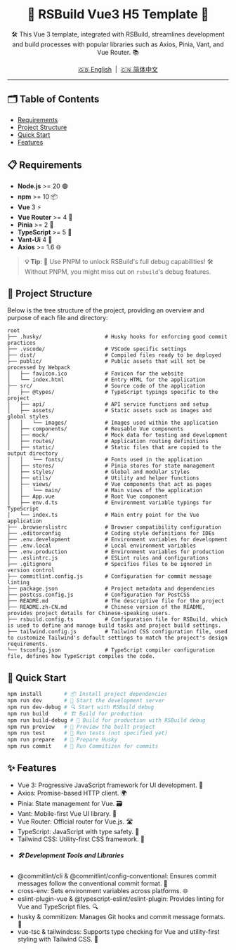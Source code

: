 <h1 align="center">🚀 RSBuild Vue3 H5 Template 🌟</h1>
<p align="center">
🛠 This Vue 3 template, integrated with RSBuild, streamlines development and build processes with popular libraries such as Axios, Pinia, Vant, and Vue Router. 📚
</p>

<p align="center">
  <a href="./README.md">🇬🇧 English</a>
  &nbsp;|&nbsp;
  <a href="./README.zh-CN.md">🇨🇳 简体中文</a>
</p>

---

## 🗂 Table of Contents

- [Requirements](#-requirements)
- [Project Structure](#-project-structure)
- [Quick Start](#-quick-start)
- [Features](#-features)

## 📋 Requirements

- **Node.js** >= 20 🟢
- **npm** >= 10 📦
- **Vue** 3 ⚡
- **Vue Router** >= 4 🚦
- **Pinia** >= 2 🌲
- **TypeScript** >= 5 📘
- **Vant-Ui** 4 📱
- **Axios** >= 1.6 🌐

> **💡 Tip**: 🚀 Use PNPM to unlock RSBuild's full debug capabilities! 🛠 Without PNPM, you might miss out on `rsbuild`'s debug features.

## 📁 Project Structure

Below is the tree structure of the project, providing an overview and purpose of each file and directory:

```plaintext
root
├── .husky/                    # Husky hooks for enforcing good commit practices
├── .vscode/                   # VSCode specific settings
├── dist/                      # Compiled files ready to be deployed
├── public/                    # Public assets that will not be processed by Webpack
│   ├── favicon.ico            # Favicon for the website
│   └── index.html             # Entry HTML for the application
├── src/                       # Source code of the application
│   ├── @types/                # TypeScript typings specific to the project
│   ├── api/                   # API service functions and setup
│   ├── assets/                # Static assets such as images and global styles
│   │   └── images/            # Images used within the application
│   ├── components/            # Reusable Vue components
│   ├── mock/                  # Mock data for testing and development
│   ├── routes/                # Application routing definitions
│   ├── static/                # Static files that are copied to the output directory
│   │   └── fonts/             # Fonts used in the application
│   ├── stores/                # Pinia stores for state management
│   ├── styles/                # Global and modular styles
│   ├── utils/                 # Utility and helper functions
│   ├── views/                 # Vue components that act as pages
│   │   └── main/              # Main views of the application
│   ├── App.vue                # Root Vue component
│   ├── env.d.ts               # Environment variable typings for TypeScript
│   └── index.ts               # Main entry point for the Vue application
├── .browserslistrc            # Browser compatibility configuration
├── .editorconfig              # Coding style definitions for IDEs
├── .env.development           # Environment variables for development
├── .env.local                 # Local environment variables
├── .env.production            # Environment variables for production
├── .eslintrc.js               # ESLint rules and configurations
├── .gitignore                 # Specifies files to be ignored in version control
├── commitlint.config.js       # Configuration for commit message linting
├── package.json               # Project metadata and dependencies
├── postcss.config.js          # Configuration for PostCSS
├── README.md                  # The descriptive file for the project
├── README.zh-CN.md            # Chinese version of the README, provides project details for Chinese-speaking users.
├── rsbuild.config.ts          # Configuration file for RSBuild, which is used to define and manage build tasks and project build settings.
├── tailwind.config.js         # Tailwind CSS configuration file, used to customize Tailwind's default settings to match the project's design requirements.
└── tsconfig.json              # TypeScript compiler configuration file, defines how TypeScript compiles the code.    
```        

## 🚀 Quick Start

```bash
npm install       # 📦 Install project dependencies
npm run dev       # 🌈 Start the development server
npm run dev-debug # 🔍 Start with RSBuild debug
npm run build     # 🏗 Build for production
npm run build-debug # 🔧 Build for production with RSBuild debug
npm run preview   # 🎥 Preview the built project
npm run test      # 🧪 Run tests (not specified yet)
npm run prepare   # 📌 Prepare Husky
npm run commit    # 💬 Run Commitizen for commits
```

## ✨ Features
  - Vue 3: Progressive JavaScript framework for UI development. 🎉
  - Axios: Promise-based HTTP client. 🌍
  - Pinia: State management for Vue. 🗃
  - Vant: Mobile-first Vue UI library. 📱
  - Vue Router: Official router for Vue.js. 🛣
  - TypeScript: JavaScript with type safety. 📜
  - Tailwind CSS: Utility-first CSS framework. 💅
  - ##### 🛠 Development Tools and Libraries
  - @commitlint/cli & @commitlint/config-conventional: Ensures commit messages follow the conventional commit format. 📝
  - cross-env: Sets environment variables across platforms. 🌐
  - eslint-plugin-vue & @typescript-eslint/eslint-plugin: Provides linting for Vue and TypeScript files. 🔍
  - husky & commitizen: Manages Git hooks and commit message formats. 🐶
  - vue-tsc & tailwindcss: Supports type checking for Vue and utility-first styling with Tailwind CSS. 🎨
